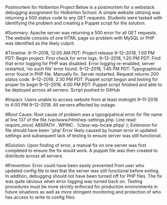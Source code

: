 Postmortem for Holberton Project
Below is a postmortem for a webstack debugging assignment for Holberton School. A simple website utilizing was returning a 500 status code to any GET requests. Students were tasked with identifying the problem and creating a Puppet script for the solution.

#Summary:
Apache server was returning a 500 error for all GET requests. The website consists of one HTML page so problem with MySQL or PHP was identified as the likely culprit.

#Timeline:
9–11–2018, 12:00 AM PDT: Project release
9–12–2018, 1:00 PM PDT: Begin project. First check for error logs.
9–12–2018, 1:20 PM PDT: Find that error logging for PHP was disabled. Error logging re-enabled, server restarted, ‘no such file’ error found.
9–12–2018, 1:45 PM PDT: Typographical error found in PHP file. Manually fix. Server restarted. Request returns 200 status code.
9–12–2018, 2:30 PM PDT: Puppet script begun and testing for proper fix begin
9–12–2018, 4:00 PM PDT: Puppet script finished and able to be deployed across all servers. Script pushed to GitHub

#Impact:
Users unable to access website from at least midnight 9–11–2018 to 4:00 PM 9–12–2018. All servers affected by outage.

#Root Cause:
Root cause of problem was a typogrpahical error for file name at line 137 of the file /var/www/html/wp-settings.php. Line read: require_once( ABSPATH . WPINC . ‘/class-wp-locale.phpp’ );
Extension for file should have been ‘.php’
Error likely caused by human error in updated settings and subsequent lack of testing to ensure server was still functional.

#Solution:
Upon finding of error, a manual fix on one server was first completed to ensure the fix would work. A puppet file was then created to distribute across all servers.

#Prevention:
Error could have been easily prevented from user who updated config file to test that the server was still functional before exiting. In addition, debugging should not have been turned off for PHP files. The fix was quite obvious when error logging was turned back on. Testing procedures must be more strcitly enforced for production environments in future situations as well as more stringent monitoring and protection of who has access to write to config files.